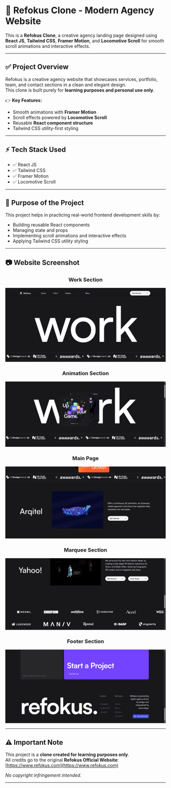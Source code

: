 # 🌟 Refokus Clone - Modern Agency Website

This is a **Refokus Clone**, a creative agency landing page designed using **React JS**, **Tailwind CSS**, **Framer Motion**, and **Locomotive Scroll** for smooth scroll animations and interactive effects.

---

## ✅ Project Overview

Refokus is a creative agency website that showcases services, portfolio, team, and contact sections in a clean and elegant design.  
This clone is built purely for **learning purposes and personal use only**.

👉 **Key Features:**
- Smooth animations with **Framer Motion**  
- Scroll effects powered by **Locomotive Scroll**  
- Reusable **React component structure**  
- Tailwind CSS utility-first styling

---

## ⚡ Tech Stack Used

- ✅ React JS  
- ✅ Tailwind CSS  
- ✅ Framer Motion  
- ✅ Locomotive Scroll

---

## 🎯 Purpose of the Project

This project helps in practicing real-world frontend development skills by:
- Building reusable React components  
- Managing state and props  
- Implementing scroll animations and interactive effects  
- Applying Tailwind CSS utility styling

---

## 📷 Website Screenshot

<div align="center">

### Work Section
![Work Section](public/Pics/work.png)

### Animation Section
![Animation Section](public/Pics/anime.png)

### Main  Page
![Main page](public/Pics/main.png)

### Marquee Section
![Marquee Section - Scrolling text animations](public/Pics/marquee.png)

### Footer Section
![Footer Section](public/Pics/Footer.png)

</div>

---

## ⚠️ Important Note

This project is a **clone created for learning purposes only**.  
All credits go to the original **Refokus Official Website**:  
[https://www.refokus.com](https://www.refokus.com)

_No copyright infringement intended._

---



